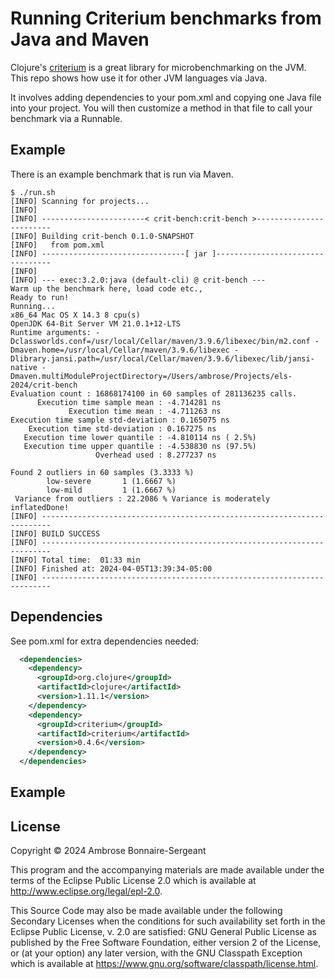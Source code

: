 # Running Criterium benchmarks from Java and Maven

Clojure's [criterium](https://github.com/hugoduncan/criterium/) is a great library for microbenchmarking on the JVM.
This repo shows how use it for other JVM languages via Java.

It involves adding dependencies to your pom.xml and copying one Java file into
your project. You will then customize a method in that file to call your
benchmark via a Runnable.

## Example

There is an example benchmark that is run via Maven.

```
$ ./run.sh
[INFO] Scanning for projects...
[INFO]
[INFO] -----------------------< crit-bench:crit-bench >------------------------
[INFO] Building crit-bench 0.1.0-SNAPSHOT
[INFO]   from pom.xml
[INFO] --------------------------------[ jar ]---------------------------------
[INFO]
[INFO] --- exec:3.2.0:java (default-cli) @ crit-bench ---
Warm up the benchmark here, load code etc.,
Ready to run!
Running...
x86_64 Mac OS X 14.3 8 cpu(s)
OpenJDK 64-Bit Server VM 21.0.1+12-LTS
Runtime arguments: -Dclassworlds.conf=/usr/local/Cellar/maven/3.9.6/libexec/bin/m2.conf -Dmaven.home=/usr/local/Cellar/maven/3.9.6/libexec -Dlibrary.jansi.path=/usr/local/Cellar/maven/3.9.6/libexec/lib/jansi-native -Dmaven.multiModuleProjectDirectory=/Users/ambrose/Projects/els-2024/crit-bench
Evaluation count : 16868174100 in 60 samples of 281136235 calls.
      Execution time sample mean : -4.714281 ns
             Execution time mean : -4.711263 ns
Execution time sample std-deviation : 0.165075 ns
    Execution time std-deviation : 0.167275 ns
   Execution time lower quantile : -4.810114 ns ( 2.5%)
   Execution time upper quantile : -4.538830 ns (97.5%)
                   Overhead used : 8.277237 ns

Found 2 outliers in 60 samples (3.3333 %)
        low-severe       1 (1.6667 %)
        low-mild         1 (1.6667 %)
 Variance from outliers : 22.2086 % Variance is moderately inflatedDone!
[INFO] ------------------------------------------------------------------------
[INFO] BUILD SUCCESS
[INFO] ------------------------------------------------------------------------
[INFO] Total time:  01:33 min
[INFO] Finished at: 2024-04-05T13:39:34-05:00
[INFO] ------------------------------------------------------------------------
```


## Dependencies

See pom.xml for extra dependencies needed:

```xml
  <dependencies>
    <dependency>
      <groupId>org.clojure</groupId>
      <artifactId>clojure</artifactId>
      <version>1.11.1</version>
    </dependency>
    <dependency>
      <groupId>criterium</groupId>
      <artifactId>criterium</artifactId>
      <version>0.4.6</version>
    </dependency>
  </dependencies>
```

## Example

## License

Copyright © 2024 Ambrose Bonnaire-Sergeant

This program and the accompanying materials are made available under the
terms of the Eclipse Public License 2.0 which is available at
http://www.eclipse.org/legal/epl-2.0.

This Source Code may also be made available under the following Secondary
Licenses when the conditions for such availability set forth in the Eclipse
Public License, v. 2.0 are satisfied: GNU General Public License as published by
the Free Software Foundation, either version 2 of the License, or (at your
option) any later version, with the GNU Classpath Exception which is available
at https://www.gnu.org/software/classpath/license.html.
